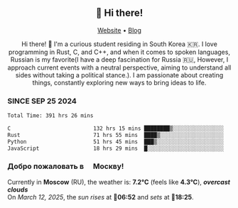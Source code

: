 <h2 align="center">👋 Hi there!</h2>
<p align="center">
  <a href="https://urdekcah.ru">Website</a> •
  <a href="https://urdekcah.blog">Blog</a>
</p>

<p align="center">
  Hi there! 👋 I'm a curious student residing in South Korea 🇰🇷. I love programming in Rust, C, and C++, and when it comes to spoken languages, Russian is my favorite(I have a deep fascination for Russia 🇷🇺, However, I approach current events with a neutral perspective, aiming to understand all sides without taking a political stance.). I am passionate about creating things, constantly exploring new ways to bring ideas to life.
</p>

### SINCE SEP 25 2024
<!--START_SECTION:waka-->
<!--LAST_WAKA_UPDATE:2025-03-11 18:30:32-->
```txt
Total Time: 391 hrs 26 mins

C                          132 hrs 15 mins ████████▒░░░░░░░░░░░░░░░░   32.88 %
Rust                       71 hrs 55 mins  ████▒░░░░░░░░░░░░░░░░░░░░   17.88 %
Python                     51 hrs 45 mins  ███▒░░░░░░░░░░░░░░░░░░░░░   12.87 %
JavaScript                 18 hrs 29 mins  █░░░░░░░░░░░░░░░░░░░░░░░░   04.60 %
```
<!--END_SECTION:waka-->

<h3>Добро пожаловать в <img src="https://cdn-icons-png.flaticon.com/512/197/197408.png" width="13"/> Москву!</h3>

<!--START_SECTION:weather:moscow-->
<!--LAST_WEATHER_UPDATE:2025-03-11 21:16:54-->
Currently in **Moscow** (RU), the weather is: **7.2°C** (feels like **4.3°C**), ***overcast clouds***<br/>
On *March 12, 2025*, the *sun rises* at 🌅**06:52** and *sets* at 🌇**18:25**.
<!--END_SECTION:weather-->
